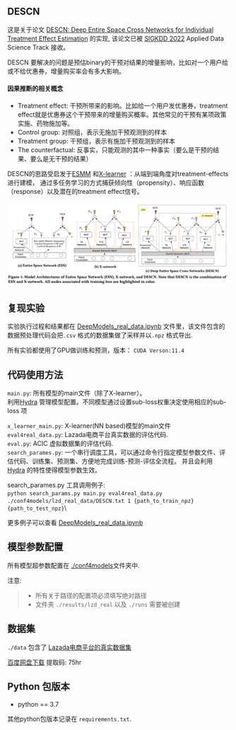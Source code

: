 ## DESCN

这是关于论文 [DESCN: Deep Entire Space Cross Networks for Individual Treatment Effect Estimation](https://arxiv.org/abs/2207.09920) 的实现, 该论文已被 [SIGKDD 2022](https://kdd.org/kdd2022/) Applied Data Science Track
接收。 

DESCN 要解决的问题是预估binary的干预对结果的增量影响，比如对一个用户给或不给优惠券，增量购买率会有多大影响。
#### 因果推断的相关概念
- Treatment effect: 干预所带来的影响。比如给一个用户发优惠券，treatment effect就是优惠券这个干预带来的增量购买概率。其他常见的干预有某项政策实施、药物施加等。
- Control group: 对照组，表示无施加干预观测到的样本
- Treatment group: 干预组，表示有施加干预观测到的样本
- The counterfactual: 反事实，只能观测的其中一种事实（要么是干预的结果、要么是无干预的结果）


DESCN的思路受启发于[ESMM](https://arxiv.org/abs/1804.07931) 和[X-learner](https://arxiv.org/abs/1706.03461) ：从端到端角度对treatment-effects进行建模， 通过多任务学习的方式捕获倾向性（propensity）、响应函数（response）以及潜在的treatment effect信号。

![](../images/ESN_Xnetwork_DESCN.jpg)



## 复现实验
实验执行过程和结果都在 [DeepModels_real_data.ipynb](../DeepModels_real_data.ipynb) 文件里，该文件包含的数据预处理代码会把`.csv` 格式的数据集做了采样并以`.npz` 格式导出. 
    
所有实验都使用了GPU做训练和预测，版本： `CUDA Verson:11.4`
## 代码使用方法
`main.py`: 所有模型的main文件（除了X-learner）。  
利用[Hydra](https://hydra.cc/) 管理模型配置。不同模型通过设置sub-loss权重决定使用相应的sub-loss 项

`x_learner_main.py`:  X-learner(NN based)模型的main文件  
`eval4real_data.py`:  Lazada电商平台真实数据的评估代码.   
`eval.py`: ACIC 虚拟数据集的评估代码.  
`search_parames.py`: 一个串行调度工具，可以通过命令行指定模型参数文件、评估代码、训练集、预测集、方便地完成训练-预测-评估全流程。 并且会利用[Hydra](https://hydra.cc/) 的特性使得模型参数生效。


search_parames.py 工具调用例子:\
```python search_params.py main.py eval4real_data.py  ./conf4models/lzd_real_data/DESCN.txt 1 {path_to_train_npz} {path_to_test_npz}```\


更多例子可以查看 [DeepModels_real_data.ipynb](../DeepModels_real_data.ipynb)


## 模型参数配置
所有模型超参数配置在 [./conf4models](../conf4models)文件夹中.

注意:
>- 所有关于路径的配置项必须填写绝对路径
>- 文件夹 `./results/lzd_real` 以及 `./runs` 需要被创建

## 数据集
`./data` 包含了 [Lazada电商平台的真实数据集](../data) 

[百度网盘下载](https://pan.baidu.com/s/1CKJvzow7UFGwrdXbkt1mQA)
提取码: 75hr

## Python 包版本
- python == 3.7

其他python包版本记录在 `requirements.txt`.
